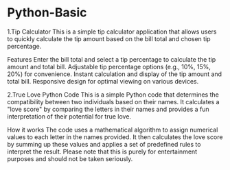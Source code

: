 # Python-Basic

1.Tip Calculator
This is a simple tip calculator application that allows users to quickly calculate the tip amount based on the bill total and chosen tip percentage.

Features
Enter the bill total and select a tip percentage to calculate the tip amount and total bill.
Adjustable tip percentage options (e.g., 10%, 15%, 20%) for convenience.
Instant calculation and display of the tip amount and total bill.
Responsive design for optimal viewing on various devices.


2.True Love Python Code
This is a simple Python code that determines the compatibility between two individuals based on their names. It calculates a "love score" by comparing the letters in their names and provides a fun interpretation of their potential for true love.

How it works
The code uses a mathematical algorithm to assign numerical values to each letter in the names provided. It then calculates the love score by summing up these values and applies a set of predefined rules to interpret the result. Please note that this is purely for entertainment purposes and should not be taken seriously.
